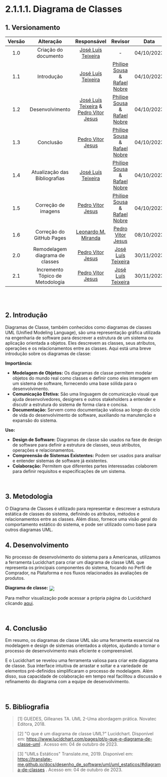 # 2.1.1.1. Diagrama de Classes

## 1. Versionamento

| Versão |                      Alteração                      |    Responsável     |      Revisor       | Data  |
| :----: | :-------------------------------------------------: | :----------------: | :----------------: | :---: |
|  1.0   |  Criação do documento   | [José Luís Teixeira](https://github.com/joseluis-rt)  | - | 04/10/2023 |
|  1.1   |  Introdução   | [José Luís Teixeira](https://github.com/joseluis-rt)  | [Philipe Sousa](https://github.com/PhilipeSousa) & [Rafael Nobre](https://github.com/RafaelN0bre) | 04/10/2023 |
|  1.2   |  Desenvolvimento   | [José Luís Teixeira](https://github.com/joseluis-rt) & [Pedro Vitor Jesus](https://github.com/Peedrooo) | [Philipe Sousa](https://github.com/PhilipeSousa) & [Rafael Nobre](https://github.com/RafaelN0bre) | 04/10/2023 |
|  1.3   |  Conclusão   | [Pedro Vitor Jesus](https://github.com/Peedrooo)  | [Philipe Sousa](https://github.com/PhilipeSousa) & [Rafael Nobre](https://github.com/RafaelN0bre) | 04/10/2023 |
|  1.4   |  Atualização das Bibliografias  | [José Luís Teixeira](https://github.com/joseluis-rt)  | [Philipe Sousa](https://github.com/PhilipeSousa) & [Rafael Nobre](https://github.com/RafaelN0bre) | 04/10/2023 |
|  1.5   |  Correção de imagens  | [Pedro Vitor Jesus](https://github.com/Peedrooo)  | [Philipe Sousa](https://github.com/PhilipeSousa) & [Rafael Nobre](https://github.com/RafaelN0bre) | 04/10/2023 |
|  1.6   |  Correção do GitHub Pages  | [Leonardo M. Miranda](https://github.com/leomichalski)  | [Pedro Vitor Jesus](https://github.com/Peedrooo) | 08/10/2023 |
|  2.0   |  Remodelagem diagrama de classes  | [Pedro Vitor Jesus](https://github.com/leomichalski)  | [José Luís Teixeira](https://github.com/Peedrooo) | 30/11/2023 |
|  2.1   |  Incremento Tópico de Metodologia  | [Pedro Vitor Jesus](https://github.com/Peedrooo)  | [José Luís Teixeira](https://github.com/joseluis-rt) | 30/11/2023 |


<br/>
<br/>

## 2. Introdução
Diagramas de Classe, também conhecidos como diagramas de classes UML (Unified Modeling Language), são uma representação gráfica utilizada na engenharia de software para descrever a estrutura de um sistema ou aplicação orientada a objetos. Eles descrevem as classes, seus atributos, operações e os relacionamentos entre as classes. Aqui está uma breve introdução sobre os diagramas de classe:

**Importância:**

- **Modelagem de Objetos:** Os diagramas de classe permitem modelar objetos do mundo real como classes e definir como eles interagem em um sistema de software, fornecendo uma base sólida para o desenvolvimento.
- **Comunicação Efetiva:** São uma linguagem de comunicação visual que ajuda desenvolvedores, designers e outros stakeholders a entender e discutir a estrutura do sistema de forma clara e concisa.
- **Documentação:** Servem como documentação valiosa ao longo do ciclo de vida do desenvolvimento de software, auxiliando na manutenção e expansão do sistema.

**Uso:**

- **Design de Software:** Diagramas de classe são usados na fase de design de software para definir a estrutura de classes, seus atributos, operações e relacionamentos.
- **Compreensão de Sistemas Existentes:** Podem ser usados para analisar e entender sistemas de software já existentes.
- **Colaboração:** Permitem que diferentes partes interessadas colaborem para definir requisitos e especificações de um sistema.

<br/>

## 3. Metodologia
O Diagrama de Classes é utilizado para representar e descrever a estrutura estática de classes do sistema, definindo os atributos, métodos e relacionamentos entre as classes. Além disso, fornece uma visão geral do comportamento estático do sistema, e pode ser utilizado como base para outros diagramas UML.

## 4. Desenvolvimento
No processo de desenvolvimento do sistema para a Americanas, utilizamos a ferramenta Lucidchart para criar um diagrama de classe UML que representa os principais componentes do sistema, focando no Perfil de Comprador, na Plataforma e nos fluxos relacionados às avaliações de produtos.

**Diagrama de classe:**
<img align="center" src="./img/diagrama-de-classes.png">

Para melhor visualização pode acessar a própria página do Lucidchard clicando [aqui](https://lucid.app/lucidchart/432f082d-d3d6-4a08-b829-fd1b8e6e699f/edit?viewport_loc=-528%2C-9%2C5262%2C1866%2CHWEp-vi-RSFO&invitationId=inv_dce32edc-3bc9-4e7e-baf6-f876e1343d54).


<br/>


## 4. Conclusão
Em resumo, os diagramas de classe UML são uma ferramenta essencial na modelagem e design de sistemas orientados a objetos, ajudando a tornar o processo de desenvolvimento mais eficiente e compreensível.

E o Lucidchart se revelou uma ferramenta valiosa para criar este diagrama de classe. Sua interface intuitiva de arrastar e soltar e a variedade de elementos pré-definidos simplificaram o processo de modelagem. Além disso, sua capacidade de colaboração em tempo real facilitou a discussão e refinamento do diagrama com a equipe de desenvolvimento.

<br/>


## 5. Bibliografia

> [1] GUEDES, Gilleanes TA. UML 2-Uma abordagem prática. Novatec Editora, 2018.

> [2] "O que é um diagrama de classe UML?" Lucidchart. Disponível em: https://www.lucidchart.com/pages/pt/o-que-e-diagrama-de-classe-uml . Acesso em: 04 de outubro de 2023.
 
> [3] "UMLs Estáticos" Translate.me, 2019. Disponível em: https://translate-me.github.io/docs/desenho_de_software/uml/uml_estaticos/#diagrama-de-classes . Acesso em: 04 de outubro de 2023.

